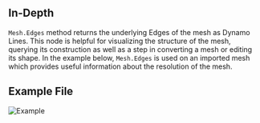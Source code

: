 ## In-Depth
`Mesh.Edges` method returns the underlying Edges of the mesh as Dynamo Lines. This node is helpful for visualizing the structure of the mesh, querying its construction as well as a step in converting a mesh or editing its shape. In the example below, `Mesh.Edges` is used on an imported mesh which provides useful information about the resolution of the mesh.

## Example File

![Example](./Autodesk.DesignScript.Geometry.Mesh.Edges_img.jpg)
